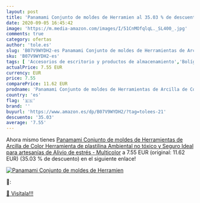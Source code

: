 ```yaml
---
layout: post
title: 'Panamami Conjunto de moldes de Herramien al 35.03 % de descuento'
date: 2020-09-05 16:45:42
image: 'https://m.media-amazon.com/images/I/51CnMOfqlqL._SL400_.jpg'
comments: true
category: ofertas
author: 'tole.es'
slug: 'B07V9WYDH2-es Panamami Conjunto de moldes de Herramientas de Arcilla de...'
sku: 'B07V9WYDH2-es'
tags: [ 'Accesorios de escritorio y productos de almacenamiento','Bolígrafos, lápices y útiles de escritura','Costura y manualidades','Dibujo','Estuches escolares','Hogar y cocina','Lápices','Marcadores','Material de oficina','Materiales de dibujo','Materiales, organizadores y dispensadores de escritorio','Oficina y papelería','Portaminas','Rotuladores y subrayadores','Subrayadores','plastilina', ]
actualPrice: 7.55 EUR
currency: EUR
price: 7.55
comparePrice: 11.62 EUR
prodname: 'Panamami Conjunto de moldes de Herramientas de Arcilla de Color  Herramienta de plastilina Ambiental  no tóxico y Seguro  Ideal para artesanías de Alivio de estrés - Multicolor'
country: 'es'
flag: '🇪🇸'
brand: ''
buyurl: 'https://www.amazon.es/dp/B07V9WYDH2/?tag=tolees-21'
descuento: '35.03'
average: '7.55'
---
```


Ahora mismo tienes [Panamami Conjunto de moldes de Herramientas de Arcilla de Color  Herramienta de plastilina Ambiental  no tóxico y Seguro  Ideal para artesanías de Alivio de estrés - Multicolor](https://www.amazon.es/dp/B07V9WYDH2/?tag=tolees-21) a 7.55 EUR (original: 11.62 EUR) (35.03 %  de descuento) en el siguiente enlace!

[![Panamami Conjunto de moldes de Herramien](https://m.media-amazon.com/images/I/51CnMOfqlqL._SL400_.jpg)](https://www.amazon.es/dp/B07V9WYDH2/?tag=tolees-21)

🔎:


[🛒 Visítala!!!](https://www.amazon.es/dp/B07V9WYDH2/?tag=tolees-21)
